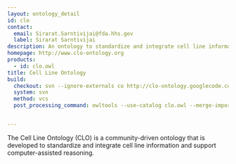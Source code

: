 ```yaml
---
layout: ontology_detail
id: clo
contact: 
  email: Sirarat.Sarntivijai@fda.hhs.gov
  label: Sirarat Sarntivijai
description: An ontology to standardize and integrate cell line information and to support computer-assisted reasoning.
homepage: http://www.clo-ontology.org
products: 
  - id: clo.owl
title: Cell Line Ontology
build:
  checkout: svn --ignore-externals co http://clo-ontology.googlecode.com/svn/trunk/src/ontology
  system: svn
  method: vcs
  post_processing_command: owltools --use-catalog clo.owl --merge-imports-closure --ni -o -f obo --no-check clo.obo 


---
```

The Cell Line Ontology (CLO) is a community-driven ontology that is developed to standardize and integrate cell line information and support computer-assisted reasoning.
